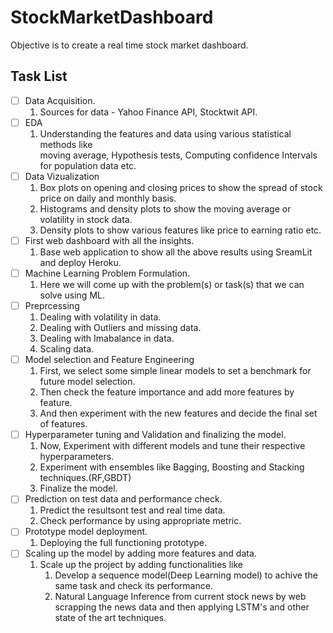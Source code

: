 # StockMarketDashboard
Objective is to create a real time stock market dashboard.


## Task List
- [ ] Data Acquisition. 
  1. Sources for data - Yahoo Finance API, Stocktwit API.
- [ ] EDA
  1. Understanding the features and data using various statistical methods like <br/> moving average, Hypothesis tests, Computing confidence Intervals for population data etc.
- [ ] Data Vizualization 
  1. Box plots on opening and closing prices to show the spread of stock price on daily and monthly basis.
  2. Histograms and density plots to show the moving average or volatility in stock data.
  3. Density plots to show various features like price to earning ratio etc.
- [ ] First web dashboard with all the insights.
  1. Base web application to show all the above results using SreamLit and deploy Heroku.
- [ ] Machine Learning Problem Formulation.
  1. Here we will come up with the problem(s) or task(s) that we can solve using ML.
- [ ] Preprcessing
  1. Dealing with volatility in data.
  2. Dealing with Outliers and missing data.
  3. Dealing with Imabalance in data.
  4. Scaling data.
- [ ] Model selection and Feature Engineering
  1. First, we select some simple linear models to set a benchmark for future model selection.
  2. Then check the feature importance and add more features by feature.
  3. And then experiment with the new features and decide the final set of features.
- [ ] Hyperparameter tuning and Validation and finalizing the model.
  1. Now, Experiment with different models and tune their respective hyperparameters.
  2. Experiment with ensembles like Bagging, Boosting and Stacking techniques.(RF,GBDT)
  3. Finalize the model.
- [ ] Prediction on test data and performance check.
  1. Predict the resultsont test and real time data.
  2. Check performance by using appropriate metric.
- [ ] Prototype model deployment.
  1. Deploying the full functioning prototype.
- [ ] Scaling up the model by adding more features and data.
  1. Scale up the project by adding functionalities like
      1. Develop a sequence model(Deep Learning model) to achive the same task and check its performance.
      2. Natural Language Inference from current stock news by web scrapping the news data and then applying LSTM's and other state of the art techniques.
